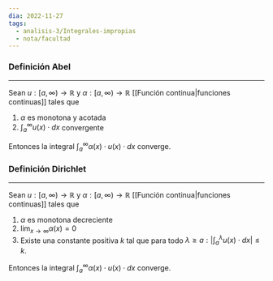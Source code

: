 ```yaml
---
dia: 2022-11-27
tags:
  - analisis-3/Integrales-impropias
  - nota/facultad
---
```

### Definición Abel
---
Sean $u : [a, \infty) \to \mathbb{R}$ y $\alpha : [a, \infty) \to \mathbb{R}$ [[Función continua|funciones continuas]] tales que 
1) $\alpha$ es monotona y acotada
2) $\int_a^\infty u(x) \cdot dx$ convergente

Entonces la integral $\int_a^\infty \alpha(x) \cdot u(x) \cdot dx$ converge.


### Definición Dirichlet
---
Sean $u : [a, \infty) \to \mathbb{R}$ y $\alpha : [a, \infty) \to \mathbb{R}$ [[Función continua|funciones continuas]] tales que 
1) $\alpha$ es monotona decreciente
2) $\lim_{x \to \infty} \alpha(x) = 0$
3) Existe una constante positiva $k$ tal que para todo $\lambda \ge a : \bigg\vert \int_a^\lambda u(x) \cdot dx \bigg\vert \le k$.

Entonces la integral $\int_a^\infty \alpha(x) \cdot u(x) \cdot dx$ converge.